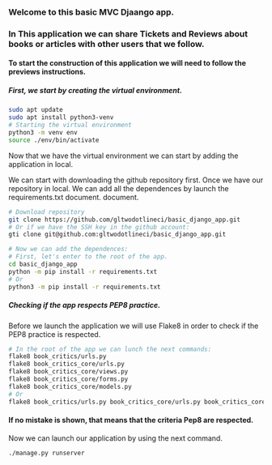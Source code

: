 ### Welcome to this basic MVC Djaango app.
### In This application we can share Tickets and Reviews about books or articles with other users that we follow.

#### To start the construction of this application we will need to follow the previews instructions.

##### First, we start by creating the virtual environment.
```bash
sudo apt update
sudo apt install python3-venv
# Starting the virtual environment
python3 -m venv env
source ./env/bin/activate
```

Now that we have the virtual environment we can start by adding the application in local.

We can start with downloading the github repository first. Once we have our repository in local. We can add all the dependences by launch the requirements.txt document. document.
```bash
# Download repository
git clone https://github.com/gltwodotlineci/basic_django_app.git
# Or if we have the SSH key in the github account:
gti clone git@github.com:gltwodotlineci/basic_django_app.git

# Now we can add the dependences:
# First, let's enter to the root of the app.
cd basic_django_app
python -m pip install -r requirements.txt
# Or
python3 -m pip install -r requirements.txt
```

##### Checking if the app respects PEP8 practice.
Before we launch the application we will use Flake8  in order to check if the PEP8 practice is respected.
```bash
# In the root of the app we can lunch the next commands:
flake8 book_critics/urls.py
flake8 book_critics_core/urls.py
flake8 book_critics_core/views.py
flake8 book_critics_core/forms.py
flake8 book_critics_core/models.py
# Or
flake8 book_critics/urls.py book_critics_core/urls.py book_critics_core/views.py book_critics_core/forms.py book_critics_core/models.py
```
#### If no mistake is shown, that means that the criteria Pep8 are respected.

Now we can launch our application by using the next command.
```bash
./manage.py runserver
```
